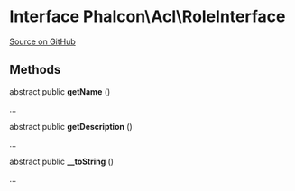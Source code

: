 # Interface **Phalcon\\Acl\\RoleInterface**

<a href="https://github.com/phalcon/cphalcon/blob/master/phalcon/acl/roleinterface.zep" class="btn btn-default btn-sm">Source on GitHub</a>

## Methods
abstract public  **getName** ()

...


abstract public  **getDescription** ()

...


abstract public  **__toString** ()

...


